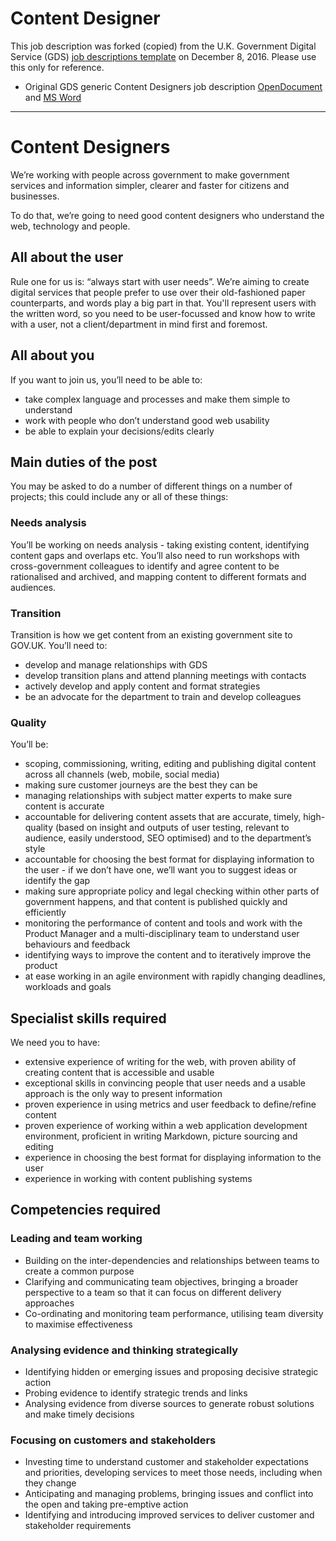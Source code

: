 # Content Designer

This job description was forked (copied) from the U.K. Government Digital Service (GDS) [job descriptions template](https://www.gov.uk/service-manual/the-team/recruitment/job-descriptions.html) on December 8, 2016. Please use this only for reference. 

* Original GDS generic Content Designers job description [OpenDocument](Contentdesigners-generic.odt) and [MS Word](Contentdesigners-generic.docx) 

* * * 

# Content Designers We’re working with people across government to make government services and information simpler, clearer and faster for citizens and businesses. To do that, we’re going to need good content designers who understand the web, technology and people.## All about the userRule one for us is: “always start with user needs”. We’re aiming to create digital services that people prefer to use over their old-fashioned paper counterparts, and words play a big part in that. You'll represent users with the written word, so you need to be user-focussed and know how to write with a user, not a client/department in mind first and foremost.## All about youIf you want to join us, you’ll need to be able to:* take complex language and processes and make them simple to understand* work with people who don’t understand good web usability* be able to explain your decisions/edits clearly## Main duties of the postYou may be asked to do a number of different things on a number of projects; this could include any or all of these things:### Needs analysisYou’ll be working on needs analysis - taking existing content, identifying content gaps and overlaps etc. You’ll also need to run workshops with cross-government colleagues to  identify and agree content to be rationalised and archived, and mapping content to different formats and audiences.### Transition

Transition is how we get content from an existing government site to GOV.UK. You’ll need to:* develop and manage relationships with GDS* develop transition plans and attend planning meetings with contacts* actively develop and apply content and format strategies * be an advocate for the department to train and develop colleagues### Quality

You’ll be:
* scoping, commissioning, writing, editing and publishing digital content across all channels (web, mobile, social media)* making sure customer journeys are the best they can be * managing relationships with subject matter experts to make sure content is accurate * accountable for delivering content assets that are accurate, timely, high-quality (based on insight and outputs of user testing, relevant to audience, easily understood, SEO optimised) and to the department’s style* accountable for choosing the best format for displaying information to the user - if we don’t have one, we’ll want you to suggest ideas or identify the gap* making sure appropriate policy and legal checking within other parts of government happens, and that content is published quickly and efficiently* monitoring the performance of content and tools and work with the Product Manager and a multi-disciplinary team to understand user behaviours and feedback* identifying ways to improve the content and to iteratively improve the product* at ease working in an agile environment with rapidly changing deadlines, workloads and goals

## Specialist skills requiredWe need you to have:* extensive experience of writing for the web, with proven ability of creating content that is accessible and usable* exceptional skills in convincing people that user needs and a usable approach is the only way to present information* proven experience in using metrics and user feedback to define/refine content* proven experience of working within a web application development environment, proficient in writing Markdown, picture sourcing and editing* experience in choosing the best format for displaying information to the user* experience in working with content publishing systems## Competencies required ### Leading and team working* Building on the inter-dependencies and relationships between teams to create a common purpose* Clarifying and communicating team objectives, bringing a broader perspective to a team so that it can focus on different delivery approaches* Co-ordinating and monitoring team performance, utilising team diversity to maximise effectiveness### Analysing evidence and thinking strategically* Identifying hidden or emerging issues and proposing decisive strategic action* Probing evidence to identify strategic trends and links* Analysing evidence from diverse sources to generate robust solutions and make timely decisions### Focusing on customers and stakeholders* Investing time to understand customer and stakeholder expectations and priorities, developing services to meet those needs, including when they change* Anticipating and managing problems, bringing issues and conflict into the open and taking pre-emptive action* Identifying and introducing improved services to deliver customer and stakeholder requirements  